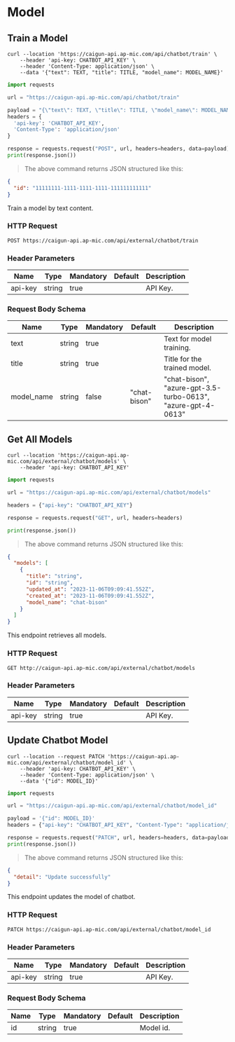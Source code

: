 # Model

## Train a Model

```shell
curl --location 'https://caigun-api.ap-mic.com/api/chatbot/train' \
    --header 'api-key: CHATBOT_API_KEY' \
    --header 'Content-Type: application/json' \
    --data '{"text": TEXT, "title": TITLE, "model_name": MODEL_NAME}'
```

```python
import requests

url = "https://caigun-api.ap-mic.com/api/chatbot/train"

payload = "{\"text\": TEXT, \"title\": TITLE, \"model_name\": MODEL_NAME}"
headers = {
  'api-key': 'CHATBOT_API_KEY',
  'Content-Type': 'application/json'
}

response = requests.request("POST", url, headers=headers, data=payload)
print(response.json())
```

> The above command returns JSON structured like this:

```json
{
  "id": "11111111-1111-1111-1111-111111111111"
}
```

Train a model by text content.

### HTTP Request

`POST https://caigun-api.ap-mic.com/api/external/chatbot/train`

### Header Parameters

| Name    | Type   | Mandatory | Default | Description |
| ------- | ------ | --------- | ------- | ----------- |
| api-key | string | true      |         | API Key.    |

### Request Body Schema

| Name       | Type   | Mandatory | Default      | Description                                                  |
| ---------- | ------ | --------- | ------------ | ------------------------------------------------------------ |
| text       | string | true      |              | Text for model training.                                     |
| title      | string | true      |              | Title for the trained model.                                 |
| model_name | string | false     | "chat-bison" | "chat-bison", "azure-gpt-3.5-turbo-0613", "azure-gpt-4-0613" |

## Get All Models

```shell
curl --location 'https://caigun-api.ap-mic.com/api/external/chatbot/models' \
    --header 'api-key: CHATBOT_API_KEY'
```

```python
import requests

url = "https://caigun-api.ap-mic.com/api/external/chatbot/models"

headers = {"api-key": "CHATBOT_API_KEY"}

response = requests.request("GET", url, headers=headers)

print(response.json())
```

> The above command returns JSON structured like this:

```json
{
  "models": [
    {
      "title": "string",
      "id": "string",
      "updated_at": "2023-11-06T09:09:41.552Z",
      "created_at": "2023-11-06T09:09:41.552Z",
      "model_name": "chat-bison"
    }
  ]
}
```

This endpoint retrieves all models.

### HTTP Request

`GET http://caigun-api.ap-mic.com/api/external/chatbot/models`

### Header Parameters

| Name    | Type   | Mandatory | Default | Description |
| ------- | ------ | --------- | ------- | ----------- |
| api-key | string | true      |         | API Key.    |

## Update Chatbot Model

```shell
curl --location --request PATCH 'https://caigun-api.ap-mic.com/api/external/chatbot/model_id' \
    --header 'api-key: CHATBOT_API_KEY' \
    --header 'Content-Type: application/json' \
    --data '{"id": MODEL_ID}'
```

```python
import requests

url = "https://caigun-api.ap-mic.com/api/external/chatbot/model_id"

payload = '{"id": MODEL_ID}'
headers = {"api-key": "CHATBOT_API_KEY", "Content-Type": "application/json"}

response = requests.request("PATCH", url, headers=headers, data=payload)
print(response.json())
```

> The above command returns JSON structured like this:

```json
{
  "detail": "Update successfully"
}
```

This endpoint updates the model of chatbot.

### HTTP Request

`PATCH https://caigun-api.ap-mic.com/api/external/chatbot/model_id`

### Header Parameters

| Name    | Type   | Mandatory | Default | Description |
| ------- | ------ | --------- | ------- | ----------- |
| api-key | string | true      |         | API Key.    |

### Request Body Schema

| Name | Type   | Mandatory | Default | Description |
| ---- | ------ | --------- | ------- | ----------- |
| id   | string | true      |         | Model id.   |

